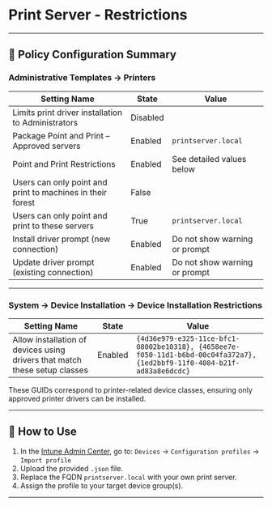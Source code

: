 # Print Server - Restrictions
---

## 🔧 Policy Configuration Summary

### Administrative Templates → Printers

| Setting Name                                               | State    | Value                         |
| ---------------------------------------------------------- | -------- | ----------------------------- |
| Limits print driver installation to Administrators         | Disabled |                               |
| Package Point and Print – Approved servers                 | Enabled  | `printserver.local`           |
| Point and Print Restrictions                               | Enabled  | See detailed values below     |
| Users can only point and print to machines in their forest | False    |                               |
| Users can only point and print to these servers            | True     | `printserver.local`           |
| Install driver prompt (new connection)                     | Enabled  | Do not show warning or prompt |
| Update driver prompt (existing connection)                 | Enabled  | Do not show warning or prompt |

---

### System → Device Installation → Device Installation Restrictions

| Setting Name                                                               | State   | Value                                                                                                                    |
| -------------------------------------------------------------------------- | ------- | ------------------------------------------------------------------------------------------------------------------------ |
| Allow installation of devices using drivers that match these setup classes | Enabled | `{4d36e979-e325-11ce-bfc1-08002be10318}, {4658ee7e-f050-11d1-b6bd-00c04fa372a7}, {1ed2bbf9-11f0-4084-b21f-ad83a8e6dcdc}` |

These GUIDs correspond to printer-related device classes, ensuring only approved printer drivers can be installed.

---

## 📅 How to Use

1. In the [Intune Admin Center](https://intune.microsoft.com), go to:
   `Devices` → `Configuration profiles` → `Import profile`
2. Upload the provided `.json` file.
3. Replace the FQDN `printserver.local` with your own print server.
4. Assign the profile to your target device group(s).

---
